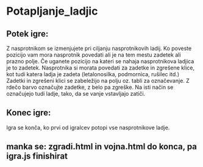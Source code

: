 # Potapljanje_ladjic

## Potek igre:
Z nasprotnikom se izmenjujete pri ciljanju nasprotnikovih ladij.
Ko poveste pozicijo vam mora nasprotnik povedati ali je na tem mestu zadetek ali prazno polje.
Če uganete pozicijo na kateri se nahaja nasprotnikova ladjica je to zadetek. Nasprotnika si morata povedati za zadetke in zgrešene klice, kot tudi katera ladja je zadeta (letalonosilka, podmornica, rušilec itd.) Zadetki in zgrešeni klici se zabeležijo na polju oz. tabli za označevanje. Z rdečo barvo označujte zadetke, z belo pa zgreške. Na isti način se označujejo tudi ladje, tako, da se vanje vstavljajo zatiči.

## Konec igre:
Igra se konča, ko prvi od igralcev potopi vse nasprotnikove ladje.


## manka se: zgradi.html in vojna.html do konca,  pa igra.js finishirat
